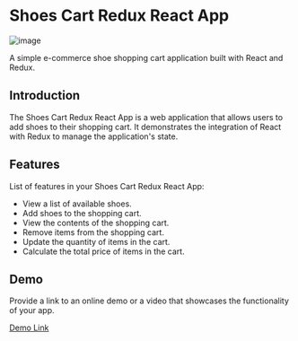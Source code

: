 # Shoes Cart Redux React App

![image](https://github.com/ThanhZung179/shoes-cart-redux-react/assets/124230412/c5536aab-bd4b-4fb6-90f6-9d5f21058d64)


A simple e-commerce shoe shopping cart application built with React and Redux.

## Introduction

The Shoes Cart Redux React App is a web application that allows users to add shoes to their shopping cart. It demonstrates the integration of React with Redux to manage the application's state.

## Features

List of features in your Shoes Cart Redux React App:
- View a list of available shoes.
- Add shoes to the shopping cart.
- View the contents of the shopping cart.
- Remove items from the shopping cart.
- Update the quantity of items in the cart.
- Calculate the total price of items in the cart.

## Demo

Provide a link to an online demo or a video that showcases the functionality of your app.

[Demo Link](https://shoes-cart-redux-react.vercel.app/)

